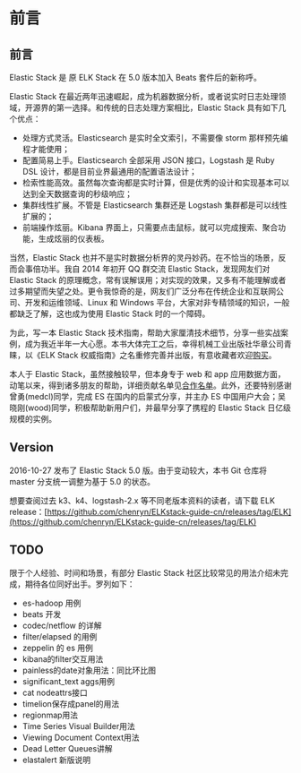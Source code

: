 # 前言

## 前言

Elastic Stack 是 原 ELK Stack 在 5.0 版本加入 Beats 套件后的新称呼。

Elastic Stack 在最近两年迅速崛起，成为机器数据分析，或者说实时日志处理领域，开源界的第一选择。和传统的日志处理方案相比，Elastic Stack 具有如下几个优点：

* 处理方式灵活。Elasticsearch 是实时全文索引，不需要像 storm 那样预先编程才能使用；
* 配置简易上手。Elasticsearch 全部采用 JSON 接口，Logstash 是 Ruby DSL 设计，都是目前业界最通用的配置语法设计；
* 检索性能高效。虽然每次查询都是实时计算，但是优秀的设计和实现基本可以达到全天数据查询的秒级响应；
* 集群线性扩展。不管是 Elasticsearch 集群还是 Logstash 集群都是可以线性扩展的；
* 前端操作炫丽。Kibana 界面上，只需要点击鼠标，就可以完成搜索、聚合功能，生成炫丽的仪表板。

当然，Elastic Stack 也并不是实时数据分析界的灵丹妙药。在不恰当的场景，反而会事倍功半。我自 2014 年初开 QQ 群交流 Elastic Stack，发现网友们对 Elastic Stack 的原理概念，常有误解误用；对实现的效果，又多有不能理解或者过多期望而失望之处。更令我惊奇的是，网友们广泛分布在传统企业和互联网公司、开发和运维领域、Linux 和 Windows 平台，大家对非专精领域的知识，一般都缺乏了解，这也成为使用 Elastic Stack 时的一个障碍。

为此，写一本 Elastic Stack 技术指南，帮助大家厘清技术细节，分享一些实战案例，成为我近半年一大心愿。本书大体完工之后，幸得机械工业出版社华章公司青睐，以《ELK Stack 权威指南》之名重修完善并出版，有意收藏者欢迎[购买](http://search.jd.com/Search?keyword=elkstack%E6%9D%83%E5%A8%81%E6%8C%87%E5%8D%97&enc=utf-8)。

本人于 Elastic Stack，虽然接触较早，但本身专于 web 和 app 应用数据方面，动笔以来，得到诸多朋友的帮助，详细贡献名单见[合作名单](contributors.md)。此外，还要特别感谢曾勇\(medcl\)同学，完成 ES 在国内的启蒙式分享，并主办 ES 中国用户大会；吴晓刚\(wood\)同学，积极帮助新用户们，并最早分享了携程的 Elastic Stack 日亿级规模的实例。



## Version

2016-10-27 发布了 Elastic Stack 5.0 版。由于变动较大，本书 Git 仓库将 master 分支统一调整为基于 5.0 的状态。

想要查阅过去 k3、k4、logstash-2.x 等不同老版本资料的读者，请下载 ELK release：[https://github.com/chenryn/ELKstack-guide-cn/releases/tag/ELK](https://github.com/chenryn/ELKstack-guide-cn/releases/tag/ELK)

## TODO

限于个人经验、时间和场景，有部分 Elastic Stack 社区比较常见的用法介绍未完成，期待各位同好出手。罗列如下：

* es-hadoop 用例
* beats 开发
* codec/netflow 的详解
* filter/elapsed 的用例
* zeppelin 的 es 用例
* kibana的filter交互用法
* painless的date对象用法：同比环比图
* significant\_text aggs用例
* cat nodeattrs接口
* timelion保存成panel的用法
* regionmap用法
* Time Series Visual Builder用法
* Viewing Document Context用法
* Dead Letter Queues讲解
* elastalert 新版说明

